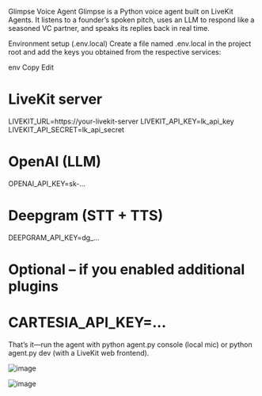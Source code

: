 Glimpse Voice Agent
Glimpse is a Python voice agent built on LiveKit Agents.
It listens to a founder’s spoken pitch, uses an LLM to respond like a seasoned VC partner, and speaks its replies back in real time.

Environment setup (.env.local)
Create a file named .env.local in the project root and add the keys you obtained from the respective services:

env
Copy
Edit
# LiveKit server
LIVEKIT_URL=https://your-livekit-server
LIVEKIT_API_KEY=lk_api_key
LIVEKIT_API_SECRET=lk_api_secret

# OpenAI (LLM)
OPENAI_API_KEY=sk-...

# Deepgram (STT + TTS)
DEEPGRAM_API_KEY=dg_...

# Optional – if you enabled additional plugins
# CARTESIA_API_KEY=...
That’s it—run the agent with python agent.py console (local mic) or python agent.py dev (with a LiveKit web frontend).

![image](https://github.com/user-attachments/assets/28bdf02d-65e8-47d1-9952-3255eff5d332)

![image](https://github.com/user-attachments/assets/bb4aa2e5-c121-48c3-b55b-24e003cb395f)
